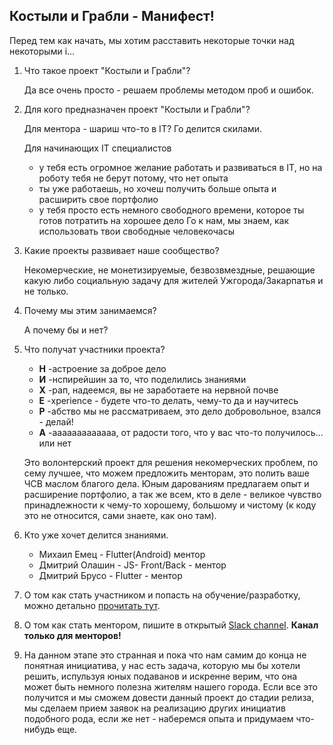 ## Костыли и Грабли -  Манифест!

Перед тем как начать, мы хотим расставить некоторые точки над некоторыми i...

1. Что такое проект "Костыли и Грабли"?
    
    Да все очень просто - решаем проблемы методом проб и ошибок. 

2. Для кого предназначен проект "Костыли и Грабли"?

    Для ментора - шариш что-то в IT? Го делится скилами.
    
    Для начинающих IT специалистов
    - у тебя есть огромное желание работать и развиваться в IT, но на роботу тебя не берут потому, что нет опыта
    - ты уже работаешь, но хочеш получить больше опыта и расширить свое портфолио 
    - у тебя просто есть немного свободного времени, которое ты готов потратить на хорошее дело
Го к нам, мы знаем, как использовать твои свободные человекочасы 

3. Какие проекты развивает наше сообщество?

    Некомерческие, не монетизируемые, безвозвмездные, решающие какую либо социальную задачу для жителей Ужгорода/Закарпатья и не только. 

4. Почему мы этим занимаемся?

    А почему бы и нет?

5. Что получат участники проекта?
    * **Н** -астроение за доброе дело
    * **И** -нспирейшин за то, что поделились знаниями
    * **Х** -рап, надеемся, вы не заработаете на нервной почве
    * **Е** -xperience - будете что-то делать, чему-то да и научитесь 
    * **Р** -абство мы не рассматриваем, это дело добровольное, взался - делай!
    * **А** -ааааааааааааа, от радости того, что у вас что-то получилось... или нет

    Это волонтерский проект для решения некомерческих проблем, по сему лучшее, что можем предложить менторам, это полить ваше ЧСВ маслом благого дела.  Юным дарованиям предлагаем опыт и расширение портфолио, а так же всем, кто в деле - великое чувство принадлежности к чему-то хорошему, большому и чистому (к коду это не относится, сами знаете, как оно там).   

6. Кто уже хочет делится знаниями.
    - Михаил Емец - Flutter(Android) ментор
    - Дмитрий Олашин - JS- Front/Back - ментор
    - Дмитрий Брусо - Flutter - ментор

7. О том как стать участником и попасть на обучение/разработку, можно детально [прочитать тут](docs/test_description.md). 
8. О том как стать ментором, пишите в открытый [Slack channel](https://gdguzhhorod.slack.com/archives/C0143EPU7C4). **Канал только для менторов!**
9. На данном этапе это странная и пока что нам самим до конца не понятная инициатива, у нас есть задача, которую мы бы хотели решить, испульзуя юных подаванов и искренне верим, что она может быть немного полезна жителям нашего города. Если все это получится и мы сможем довести данный проект до стадии релиза, мы сделаем прием заявок на реализацию других инициатив подобного рода, если же нет - наберемся опыта и придумаем что-нибудь еще.
